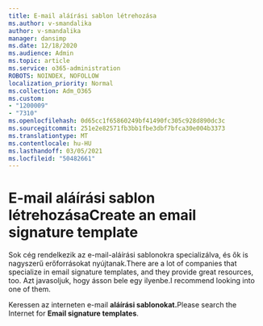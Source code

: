 ```yaml
---
title: E-mail aláírási sablon létrehozása
ms.author: v-smandalika
author: v-smandalika
manager: dansimp
ms.date: 12/18/2020
ms.audience: Admin
ms.topic: article
ms.service: o365-administration
ROBOTS: NOINDEX, NOFOLLOW
localization_priority: Normal
ms.collection: Adm_O365
ms.custom:
- "1200009"
- "7310"
ms.openlocfilehash: 0d65cc1f65860249bf41490fc305c928d890dc3c
ms.sourcegitcommit: 251e2e82571fb3bb1fbe3dbf7bfca30e004b3373
ms.translationtype: MT
ms.contentlocale: hu-HU
ms.lasthandoff: 03/05/2021
ms.locfileid: "50482661"
---
```

# <a name="create-an-email-signature-template"></a><span data-ttu-id="74c4e-102">E-mail aláírási sablon létrehozása</span><span class="sxs-lookup"><span data-stu-id="74c4e-102">Create an email signature template</span></span>

<span data-ttu-id="74c4e-103">Sok cég rendelkezik az e-mail-aláírási sablonokra specializálva, és ők is nagyszerű erőforrásokat nyújtanak.</span><span class="sxs-lookup"><span data-stu-id="74c4e-103">There are a lot of companies that specialize in email signature templates, and they provide great resources, too.</span></span> <span data-ttu-id="74c4e-104">Azt javasoljuk, hogy ásson bele egy ilyenbe.</span><span class="sxs-lookup"><span data-stu-id="74c4e-104">I recommend looking into one of them.</span></span>

<span data-ttu-id="74c4e-105">Keressen az interneten e-mail **aláírási sablonokat.**</span><span class="sxs-lookup"><span data-stu-id="74c4e-105">Please search the Internet for **Email signature templates**.</span></span>